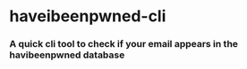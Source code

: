 # haveibeenpwned-cli
### A quick cli tool to check if your email appears in the havibeenpwned database


